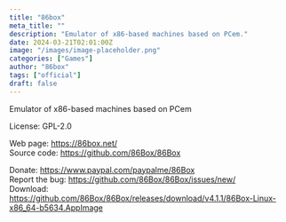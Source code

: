 ```yaml
---
title: "86box"
meta_title: ""
description: "Emulator of x86-based machines based on PCem."
date: 2024-03-21T02:01:00Z
image: "/images/image-placeholder.png"
categories: ["Games"]
author: "86box"
tags: ["official"]
draft: false
---
```


Emulator of x86-based machines based on PCem

License: GPL-2.0

Web page: https://86box.net/  
Source code: https://github.com/86Box/86Box  

Donate: https://www.paypal.com/paypalme/86Box  
Report the bug: https://github.com/86Box/86Box/issues/new/  
Download: https://github.com/86Box/86Box/releases/download/v4.1.1/86Box-Linux-x86_64-b5634.AppImage
